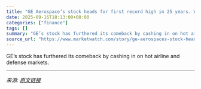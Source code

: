 ```yaml
---
title: "GE Aerospace’s stock heads for first record high in 25 years. What’s behind this year’s big gains."
date: 2025-09-16T18:13:00+08:00
categories: ["finance"]
tags: []
summary: "GE’s stock has furthered its comeback by cashing in on hot airline and defense markets."
source_url: "https://www.marketwatch.com/story/ge-aerospaces-stock-heads-for-first-record-high-in-25-years-whats-behind-this-years-big-gains-3fd66fc0?mod=mw_rss_topstories"
---
```


GE’s stock has furthered its comeback by cashing in on hot airline and defense markets.

---

*来源: [原文链接](https://www.marketwatch.com/story/ge-aerospaces-stock-heads-for-first-record-high-in-25-years-whats-behind-this-years-big-gains-3fd66fc0?mod=mw_rss_topstories)*
